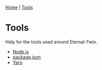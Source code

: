 [Home](../index.md) | [Tools](./index.md)

# Tools

Help for the tools used around Eternal-Twin.

- [Node.js](./node.md)
- [package.json](./package.json)
- [Yarn](./yarn.md)
